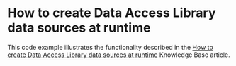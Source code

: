 # How to create Data Access Library data sources at runtime


This code example illustrates the functionality described in the <a href="https://www.devexpress.com/Support/Center/p/T423404">How to create Data Access Library data sources at runtime</a> Knowledge Base article.

<br/>


